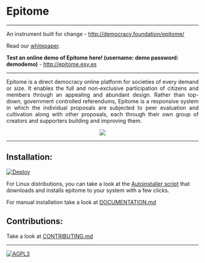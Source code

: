 # Epitome 
-----------------------------------

An instrument built for change - http://democracy.foundation/epitome/

Read our [whitepaper](https://github.com/TheDemocracyFoundation/whitepaper).

**Test an online demo of Epitome here! (username: demo password: demodemo)**  - http://epitome.esy.es

-----------------------------------
<p align="justify">Epitome is a direct democracy online platform for societies of every demand or size. It enables the full and non-exclusive participation of citizens and members through an appealing and abundant design. Rather than top-down, government controlled referendums, Epitome is a responsive system in which the individual proposals are subjected to peer evaluation and cultivation along with other proposals, each through their own group of creators and supporters building and improving them.
</p>

<p align="center">
  <img src="http://i.imgur.com/Q2AXPFE.gif">
</p>

-----------------------------------

Installation:
-----------------------------------
[![Deploy](https://www.herokucdn.com/deploy/button.png)](https://heroku.com/deploy?template=https://github.com/TheDemocracyFoundation/epitome)

For Linux distributions, you can take a look at the [Autoinstaller script](AutoInstaller/) that downloads and installs epitome to your system with a few clicks.

For manual installation take a look at [DOCUMENTATION.md](DOCUMENTATION.md)

Contributions:
-----------------------------------

Take a look at [CONTRIBUTING.md](CONTRIBUTING.md)

-----------------------------------

[![AGPL3](https://www.gnu.org/graphics/agplv3-155x51.png)](LICENSE.txt)
